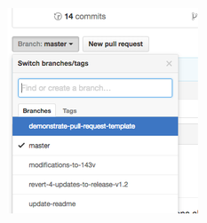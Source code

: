 
![xxx](https://raw.githubusercontent.com/ChickenKyiv/awesome-git-article/master/img/PR/CreatePR/branch-dropdown.png)
